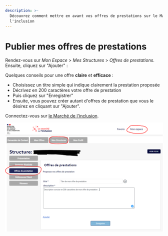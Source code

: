 ```yaml
---
description: >-
  Découvrez comment mettre en avant vos offres de prestations sur le Marché de
  l'inclusion
---
```


# Publier mes offres de prestations

Rendez-vous sur _Mon Espace_ &gt; _Mes Structures_ &gt; _Offres de prestations_. Ensuite, cliquez sur "Ajouter" : 

Quelques conseils pour une offre **claire** et **efficace** :

* Choisissez un titre simple qui indique clairement la prestation proposée
* Décrivez en 200 caractères votre offre de prestation
* Puis cliquez sur "Enregistrer"
* Ensuite, vous pouvez créer autant d'offres de prestation que vous le désirez en cliquant sur "Ajouter".

Connectez-vous sur [le Marché de l'inclusion](https://lemarche.inclusion.beta.gouv.fr/fr/).

![](../../.gitbook/assets/image%20%28111%29.png)

